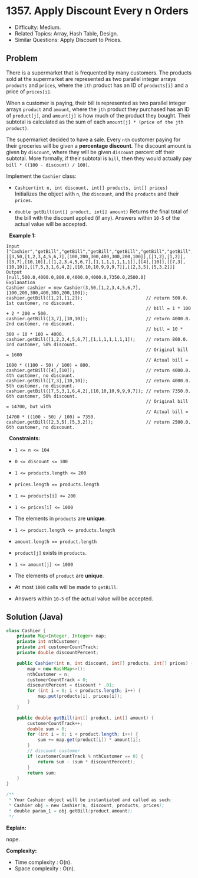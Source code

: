 # 1357. Apply Discount Every n Orders

- Difficulty: Medium.
- Related Topics: Array, Hash Table, Design.
- Similar Questions: Apply Discount to Prices.

## Problem

There is a supermarket that is frequented by many customers. The products sold at the supermarket are represented as two parallel integer arrays ```products``` and ```prices```, where the ```ith``` product has an ID of ```products[i]``` and a price of ```prices[i]```.

When a customer is paying, their bill is represented as two parallel integer arrays ```product``` and ```amount```, where the ```jth``` product they purchased has an ID of ```product[j]```, and ```amount[j]``` is how much of the product they bought. Their subtotal is calculated as the sum of each ```amount[j] * (price of the jth product)```.

The supermarket decided to have a sale. Every ```nth``` customer paying for their groceries will be given a **percentage discount**. The discount amount is given by ```discount```, where they will be given ```discount``` percent off their subtotal. More formally, if their subtotal is ```bill```, then they would actually pay ```bill * ((100 - discount) / 100)```.

Implement the ```Cashier``` class:


	
- ```Cashier(int n, int discount, int[] products, int[] prices)``` Initializes the object with ```n```, the ```discount```, and the ```products``` and their ```prices```.
	
- ```double getBill(int[] product, int[] amount)``` Returns the final total of the bill with the discount applied (if any). Answers within ```10-5``` of the actual value will be accepted.


 
**Example 1:**

```
Input
["Cashier","getBill","getBill","getBill","getBill","getBill","getBill","getBill"]
[[3,50,[1,2,3,4,5,6,7],[100,200,300,400,300,200,100]],[[1,2],[1,2]],[[3,7],[10,10]],[[1,2,3,4,5,6,7],[1,1,1,1,1,1,1]],[[4],[10]],[[7,3],[10,10]],[[7,5,3,1,6,4,2],[10,10,10,9,9,9,7]],[[2,3,5],[5,3,2]]]
Output
[null,500.0,4000.0,800.0,4000.0,4000.0,7350.0,2500.0]
Explanation
Cashier cashier = new Cashier(3,50,[1,2,3,4,5,6,7],[100,200,300,400,300,200,100]);
cashier.getBill([1,2],[1,2]);                        // return 500.0. 1st customer, no discount.
                                                     // bill = 1 * 100 + 2 * 200 = 500.
cashier.getBill([3,7],[10,10]);                      // return 4000.0. 2nd customer, no discount.
                                                     // bill = 10 * 300 + 10 * 100 = 4000.
cashier.getBill([1,2,3,4,5,6,7],[1,1,1,1,1,1,1]);    // return 800.0. 3rd customer, 50% discount.
                                                     // Original bill = 1600
                                                     // Actual bill = 1600 * ((100 - 50) / 100) = 800.
cashier.getBill([4],[10]);                           // return 4000.0. 4th customer, no discount.
cashier.getBill([7,3],[10,10]);                      // return 4000.0. 5th customer, no discount.
cashier.getBill([7,5,3,1,6,4,2],[10,10,10,9,9,9,7]); // return 7350.0. 6th customer, 50% discount.
                                                     // Original bill = 14700, but with
                                                     // Actual bill = 14700 * ((100 - 50) / 100) = 7350.
cashier.getBill([2,3,5],[5,3,2]);                    // return 2500.0.  6th customer, no discount.
```

 
**Constraints:**


	
- ```1 <= n <= 104```
	
- ```0 <= discount <= 100```
	
- ```1 <= products.length <= 200```
	
- ```prices.length == products.length```
	
- ```1 <= products[i] <= 200```
	
- ```1 <= prices[i] <= 1000```
	
- The elements in ```products``` are **unique**.
	
- ```1 <= product.length <= products.length```
	
- ```amount.length == product.length```
	
- ```product[j]``` exists in ```products```.
	
- ```1 <= amount[j] <= 1000```
	
- The elements of ```product``` are **unique**.
	
- At most ```1000``` calls will be made to ```getBill```.
	
- Answers within ```10-5``` of the actual value will be accepted.



## Solution (Java)

```java
class Cashier {
    private Map<Integer, Integer> map;
    private int nthCustomer;
    private int customerCountTrack;
    private double discountPercent;

    public Cashier(int n, int discount, int[] products, int[] prices) {
        map = new HashMap<>();
        nthCustomer = n;
        customerCountTrack = 0;
        discountPercent = discount * .01;
        for (int i = 0; i < products.length; i++) {
            map.put(products[i], prices[i]);
        }
    }

    public double getBill(int[] product, int[] amount) {
        customerCountTrack++;
        double sum = 0;
        for (int i = 0; i < product.length; i++) {
            sum += map.get(product[i]) * amount[i];
        }
        // discount customer
        if (customerCountTrack % nthCustomer == 0) {
            return sum - (sum * discountPercent);
        }
        return sum;
    }
}

/**
 * Your Cashier object will be instantiated and called as such:
 * Cashier obj = new Cashier(n, discount, products, prices);
 * double param_1 = obj.getBill(product,amount);
 */
```

**Explain:**

nope.

**Complexity:**

* Time complexity : O(n).
* Space complexity : O(n).
